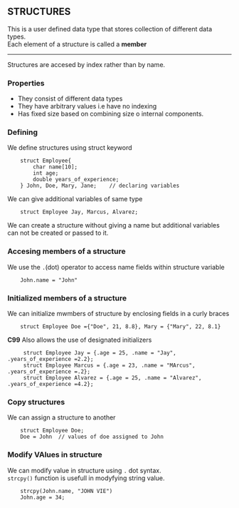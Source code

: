 ## STRUCTURES
This is a user defined data type that stores  collection of different data types. <br/>
Each element of a structure is called a __member__
***
Structures are accesed by index rather than by name. 
### Properties
-   They consist of different data types
-   They have arbitrary values i.e have no indexing
-   Has fixed size based on combining size o internal components.

### Defining
We define structures using struct keyword
```
    struct Employee{
        char name[10];
        int age;
        double years_of_experience;
    } John, Doe, Mary, Jane;    // declaring variables
```
We can give additional variables of same type
```
    struct Employee Jay, Marcus, Alvarez;
```
We can create a structure without giving a name but additional variables can not be created
or passed to it. <br/>

### Accesing members of a structure
We use the `.`(dot) operator to access name fields within structure variable <br/>
```
    John.name = "John"
```
### Initialized members of a structure
We can initialize mwmbers of structure by enclosing fields in a curly braces<br/>
```
    struct Employee Doe ={"Doe", 21, 8.8}, Mary = {"Mary", 22, 8.1}
```
__C99__ Also allows the use of designated  initializers
```
     struct Employee Jay = {.age = 25, .name = "Jay", .years_of_experience =2.2};
     struct Employee Marcus = {.age = 23, .name = "MArcus", .years_of_experience =.2};
     struct Employee Alvarez = {.age = 25, .name = "Alvarez", .years_of_experience =4.2};
```

### Copy structures
We can assign a structure to another
```
    struct Employee Doe;
    Doe = John  // values of doe assigned to John
```
### Modify VAlues in structure
We can modify value in structure using  `.` dot syntax. <br/>
`strcpy()` function is usefull in  modyfying string value.
```
    strcpy(John.name, "JOHN VIE")
    John.age = 34;
```

